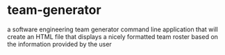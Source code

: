 # team-generator
a software engineering team generator command line application that will create an HTML file that displays a nicely formatted team roster based on the information provided by the user
